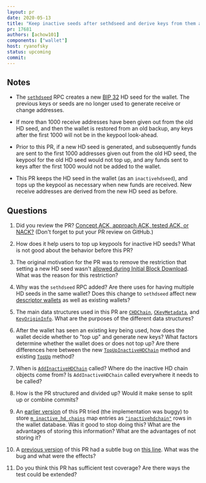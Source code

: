 ```yaml
---
layout: pr
date: 2020-05-13
title: "Keep inactive seeds after sethdseed and derive keys from them as needed"
pr: 17681
authors: [achow101]
components: ["wallet"]
host: ryanofsky
status: upcoming
commit:
---
```


## Notes

- The
  [`sethdseed`](https://github.com/bitcoin/bitcoin/blob/5b24f6084ede92d0f493ff416b4726245140b2c1/src/wallet/rpcwallet.cpp#L3943)
  RPC creates a new [BIP
  32](https://github.com/bitcoin/bips/blob/master/bip-0032.mediawiki) HD seed for
  the wallet. The previous keys or seeds are no longer used to generate receive
  or change addresses.

- If more than 1000 receive addresses have been given out from the old HD seed,
  and then the wallet is restored from an old backup, any keys after the first 1000
  will not be in the keypool look-ahead.

- Prior to this PR, if a new HD seed is generated, and subsequently funds are
  sent to the first 1000 addresses given out from the old HD seed, the keypool
  for the old HD seed would not top up, and any funds sent to keys after the
  first 1000 would not be added to the wallet.

- This PR keeps the HD seed in the wallet (as an `inactivehdseed`), and tops up
  the keypool as necessary when new funds are received. New receive addresses
  are derived from the new HD seed as before.

## Questions

1. Did you review the PR? [Concept ACK, approach ACK, tested ACK, or
   NACK?](https://github.com/bitcoin/bitcoin/blob/master/CONTRIBUTING.md#peer-review)
   (Don't forget to put your PR review on GitHub.)

2. How does it help users to top up keypools for inactive HD seeds? What is not
   good about the behavior before this PR?

3. The original motivation for the PR was to remove the restriction that
   setting a new HD seed wasn't [allowed during Initial Block
   Download](https://github.com/bitcoin/bitcoin/commit/769b03a83c2aa2b97f344b58dc689be26c6e08e5).
   What was the reason for this restriction?

4. Why was the `sethdseed` RPC added? Are there uses for having multiple HD
   seeds in the same wallet? Does this change to `sethdseed` affect new
   [descriptor
   wallets](https://github.com/achow101/bitcoin/blob/desc-wallet-followup/doc/release-notes-16528.md)
   as well as existing wallets?

5. The main data structures used in this PR are
   [`CHDChain`](https://github.com/ryanofsky/bitcoin/blob/review.17681.5/src/wallet/walletdb.h#L88),
   [`CKeyMetadata`](https://github.com/ryanofsky/bitcoin/blob/review.17681.5/src/wallet/walletdb.h#L126),
   and
   [`KeyOriginInfo`](https://github.com/ryanofsky/bitcoin/blob/review.17681.5/src/script/keyorigin.h#L11).
   What are the purposes of the different data structures?

6. After the wallet has seen an existing key being used, how does the wallet
   decide whether to "top up" and generate new keys? What factors determine
   whether the wallet does or does not top up? Are there differences here
   between the new
   [`TopUpInactiveHDChain`](https://github.com/ryanofsky/bitcoin/blob/review.17681.5/src/wallet/scriptpubkeyman.cpp#L293)
   method and existing
   [`TopUp`](https://github.com/ryanofsky/bitcoin/blob/review.17681.5/src/wallet/scriptpubkeyman.cpp#L1194)
   method?

7. When is
   [`AddInactiveHDChain`](https://github.com/ryanofsky/bitcoin/blob/review.17681.5/src/wallet/scriptpubkeyman.cpp#L902)
   called? Where do the inactive HD chain objects come from? Is
   `AddInactiveHDChain` called everywhere it needs to be called?

8. How is the PR structured and divided up? Would it make sense to split up or combine commits?

9. An [earlier
   version](https://github.com/ryanofsky/bitcoin/commits/review.17681.1) of
   this PR tried (the implementation was buggy) to store
   [`m_inactive_hd_chains`](https://github.com/ryanofsky/bitcoin/blob/review.17681.1/src/wallet/scriptpubkeyman.h#L301)
   map entries as
   [`"inactivehdchain"`](https://github.com/ryanofsky/bitcoin/blob/review.17681.1/src/wallet/walletdb.cpp#L32)
   rows in the wallet database. Was it good to stop doing this? What are the advantages of
   storing this information? What are the advantages of not storing it?

10. A [previous
   version](https://github.com/ryanofsky/bitcoin/commits/review.17681.4) of
   this PR had a subtle bug on [this
   line](https://github.com/ryanofsky/bitcoin/blob/review.17681.4/src/wallet/walletdb.cpp#L446).
   What was the bug and what were the effects?

11. Do you think this PR has sufficient test coverage? Are there ways the test could be extended?

<!-- TODO: uncomment and add meeting log
## Meeting Log

{% irc %}
{% endirc %}
--->
